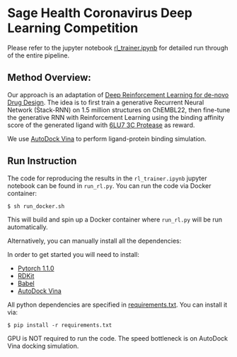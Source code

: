 # Sage Health Coronavirus Deep Learning Competition #

Please refer to the jupyter notebook [rl_trainer.ipynb](https://github.com/flyyufelix/nCoV_DRL_Competition/blob/master/rl_trainer.ipynb) for detailed run through of the entire pipeline. 

## Method Overview: ##

Our approach is an adaptation of  [Deep Reinforcement Learning for de-novo Drug Design](https://github.com/isayev/ReLeaSE). The idea is to first train a generative Recurrent Neural Network (Stack-RNN) on 1.5 million structures on ChEMBL22, then fine-tune the generative RNN with Reinforcement Learning using the binding affinity score of the generated ligand with  [6LU7 3C Protease](https://www.rcsb.org/structure/6LU7)  as reward.

We use  [AutoDock Vina](http://vina.scripps.edu/)  to perform ligand-protein binding simulation.

## Run Instruction ##

The code for reproducing the results in the `rl_trainer.ipynb` jupyter notebook can be found in `run_rl.py`. You can run the code via Docker container:

```
$ sh run_docker.sh
```

This will build and spin up a Docker container where `run_rl.py` will be run automatically.

Alternatively, you can manually install all the dependencies:

In order to get started you will need to install:

-   [Pytorch 1.1.0](https://pytorch.org/)
-   [RDKit](https://www.rdkit.org/docs/Install.html)
-   [Babel](http://openbabel.org/wiki/Main_Page)
-   [AutoDock Vina](http://vina.scripps.edu)

All python dependencies are specified in [requirements.txt](https://github.com/flyyufelix/nCoV_DRL_Competition/blob/master/requirements.txt). You can install it via:

```
$ pip install -r requirements.txt
```

GPU is NOT required to run the code. The speed bottleneck is on AutoDock Vina docking simulation. 
